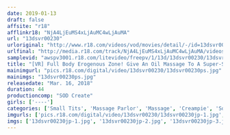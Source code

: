 ```yaml
---
date: 2019-01-13
draft: false
affsite: "r18"
afflinkr18: "NjA4LjEuMS4xLjAuMC4wLjAuMA"
url: "13dsvr00230"
urloriginal: "http://www.r18.com/videos/vod/movies/detail/-/id=13dsvr00230"
urlfinal: "http://media.r18.com/track/NjA4LjEuMS4xLjAuMC4wLjAuMA/videos/vod/movies/detail/-/id=13dsvr00230"
samplevid: "awspv3001.r18.com/litevideo/freepv/1/13d/13dsvr00230/13dsvr00230_dmb_w.mp4"
title: "[VR] Full Body Erogenous Zone! Give An Oil Massage To A Super-Sensitive, Barely Legal Babe. The Mere Sensation Of Oil Dripping Onto Her Skin Makes Her Whole Body Quiver. Play With Her Pussy To Make Her Squirt Over And Over, Till She Nearly Passes Out! And After Making Her Cum Again And Again, She Begs For Cock..."
mainimgurl: "pics.r18.com/digital/video/13dsvr00230/13dsvr00230ps.jpg"
mainimgs: "13dsvr00230ps.jpg"
releasedate: "Mar. 16, 2018"
duration: 44
productioncomp: "SOD Create"
girls: ['----']
categories: ['Small Tits', 'Massage Parlor', 'Massage', 'Creampie', 'Squirting', 'VR Exclusive']
imgurls: ['pics.r18.com/digital/video/13dsvr00230/13dsvr00230jp-1.jpg', 'pics.r18.com/digital/video/13dsvr00230/13dsvr00230jp-2.jpg', 'pics.r18.com/digital/video/13dsvr00230/13dsvr00230jp-3.jpg', 'pics.r18.com/digital/video/13dsvr00230/13dsvr00230jp-4.jpg', 'pics.r18.com/digital/video/13dsvr00230/13dsvr00230jp-5.jpg', 'pics.r18.com/digital/video/13dsvr00230/13dsvr00230jp-6.jpg', 'pics.r18.com/digital/video/13dsvr00230/13dsvr00230jp-7.jpg', 'pics.r18.com/digital/video/13dsvr00230/13dsvr00230jp-8.jpg', 'pics.r18.com/digital/video/13dsvr00230/13dsvr00230jp-9.jpg', 'pics.r18.com/digital/video/13dsvr00230/13dsvr00230jp-10.jpg', 'pics.r18.com/digital/video/13dsvr00230/13dsvr00230jp-11.jpg', 'pics.r18.com/digital/video/13dsvr00230/13dsvr00230jp-12.jpg', 'pics.r18.com/digital/video/13dsvr00230/13dsvr00230jp-13.jpg', 'pics.r18.com/digital/video/13dsvr00230/13dsvr00230jp-14.jpg', 'pics.r18.com/digital/video/13dsvr00230/13dsvr00230jp-15.jpg', 'pics.r18.com/digital/video/13dsvr00230/13dsvr00230jp-16.jpg', 'pics.r18.com/digital/video/13dsvr00230/13dsvr00230jp-17.jpg', 'pics.r18.com/digital/video/13dsvr00230/13dsvr00230jp-18.jpg', 'pics.r18.com/digital/video/13dsvr00230/13dsvr00230jp-19.jpg', 'pics.r18.com/digital/video/13dsvr00230/13dsvr00230jp-20.jpg']
imgs: ['13dsvr00230jp-1.jpg', '13dsvr00230jp-2.jpg', '13dsvr00230jp-3.jpg', '13dsvr00230jp-4.jpg', '13dsvr00230jp-5.jpg', '13dsvr00230jp-6.jpg', '13dsvr00230jp-7.jpg', '13dsvr00230jp-8.jpg', '13dsvr00230jp-9.jpg', '13dsvr00230jp-10.jpg', '13dsvr00230jp-11.jpg', '13dsvr00230jp-12.jpg', '13dsvr00230jp-13.jpg', '13dsvr00230jp-14.jpg', '13dsvr00230jp-15.jpg', '13dsvr00230jp-16.jpg', '13dsvr00230jp-17.jpg', '13dsvr00230jp-18.jpg', '13dsvr00230jp-19.jpg', '13dsvr00230jp-20.jpg']
---
```

